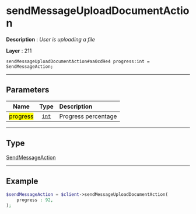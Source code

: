 # sendMessageUploadDocumentAction

**Description** : *User is uploading a file*

**Layer** : 211

```tl
sendMessageUploadDocumentAction#aa0cd9e4 progress:int = SendMessageAction;
```

---

## Parameters

| Name | Type | Description |
| :---: | :---: | :--- |
| <mark>progress</mark> | [`int`](type/int) | Progress percentage |

---

## Type

[SendMessageAction](type/SendMessageAction)

---

## Example

```php
$sendMessageAction = $client->sendMessageUploadDocumentAction(
	progress : 92,
);
```